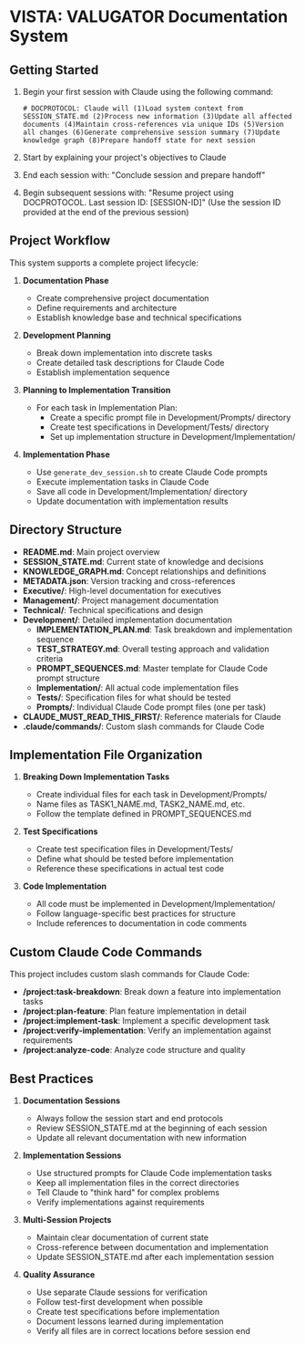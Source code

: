 # VISTA: VALUGATOR Documentation System

## Getting Started

1. Begin your first session with Claude using the following command:
   
   ```
   # DOCPROTOCOL: Claude will (1)Load system context from SESSION_STATE.md (2)Process new information (3)Update all affected documents (4)Maintain cross-references via unique IDs (5)Version all changes (6)Generate comprehensive session summary (7)Update knowledge graph (8)Prepare handoff state for next session
   ```

2. Start by explaining your project's objectives to Claude

3. End each session with: "Conclude session and prepare handoff"

4. Begin subsequent sessions with: 
   "Resume project using DOCPROTOCOL. Last session ID: [SESSION-ID]"
   (Use the session ID provided at the end of the previous session)

## Project Workflow

This system supports a complete project lifecycle:

1. **Documentation Phase**
   - Create comprehensive project documentation
   - Define requirements and architecture
   - Establish knowledge base and technical specifications

2. **Development Planning**
   - Break down implementation into discrete tasks
   - Create detailed task descriptions for Claude Code
   - Establish implementation sequence

3. **Planning to Implementation Transition**
   - For each task in Implementation Plan:
     - Create a specific prompt file in Development/Prompts/ directory
     - Create test specifications in Development/Tests/ directory
     - Set up implementation structure in Development/Implementation/

4. **Implementation Phase**
   - Use `generate_dev_session.sh` to create Claude Code prompts
   - Execute implementation tasks in Claude Code
   - Save all code in Development/Implementation/ directory
   - Update documentation with implementation results

## Directory Structure

- **README.md**: Main project overview
- **SESSION_STATE.md**: Current state of knowledge and decisions
- **KNOWLEDGE_GRAPH.md**: Concept relationships and definitions
- **METADATA.json**: Version tracking and cross-references
- **Executive/**: High-level documentation for executives
- **Management/**: Project management documentation
- **Technical/**: Technical specifications and design
- **Development/**: Detailed implementation documentation
   - **IMPLEMENTATION_PLAN.md**: Task breakdown and implementation sequence
   - **TEST_STRATEGY.md**: Overall testing approach and validation criteria
   - **PROMPT_SEQUENCES.md**: Master template for Claude Code prompt structure
   - **Implementation/**: All actual code implementation files
   - **Tests/**: Specification files for what should be tested
   - **Prompts/**: Individual Claude Code prompt files (one per task)
- **CLAUDE_MUST_READ_THIS_FIRST/**: Reference materials for Claude
- **.claude/commands/**: Custom slash commands for Claude Code

## Implementation File Organization

1. **Breaking Down Implementation Tasks**
   - Create individual files for each task in Development/Prompts/
   - Name files as TASK1_NAME.md, TASK2_NAME.md, etc.
   - Follow the template defined in PROMPT_SEQUENCES.md

2. **Test Specifications**
   - Create test specification files in Development/Tests/
   - Define what should be tested before implementation
   - Reference these specifications in actual test code

3. **Code Implementation**
   - All code must be implemented in Development/Implementation/
   - Follow language-specific best practices for structure
   - Include references to documentation in code comments

## Custom Claude Code Commands

This project includes custom slash commands for Claude Code:

- **/project:task-breakdown**: Break down a feature into implementation tasks
- **/project:plan-feature**: Plan feature implementation in detail
- **/project:implement-task**: Implement a specific development task  
- **/project:verify-implementation**: Verify an implementation against requirements
- **/project:analyze-code**: Analyze code structure and quality

## Best Practices

1. **Documentation Sessions**
   - Always follow the session start and end protocols
   - Review SESSION_STATE.md at the beginning of each session
   - Update all relevant documentation with new information

2. **Implementation Sessions**
   - Use structured prompts for Claude Code implementation tasks
   - Keep all implementation files in the correct directories
   - Tell Claude to "think hard" for complex problems
   - Verify implementations against requirements

3. **Multi-Session Projects**
   - Maintain clear documentation of current state
   - Cross-reference between documentation and implementation
   - Update SESSION_STATE.md after each implementation session

4. **Quality Assurance**
   - Use separate Claude sessions for verification
   - Follow test-first development when possible
   - Create test specifications before implementation
   - Document lessons learned during implementation
   - Verify all files are in correct locations before session end
